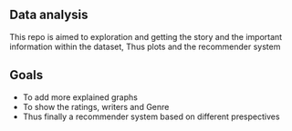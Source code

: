 ## Data analysis
This repo is aimed to exploration and getting the story and the important<br>
information within the dataset, Thus plots and the recommender system<br>
## Goals
* To add more explained graphs
* To show the ratings, writers and Genre
* Thus finally a recommender system based on different prespectives
